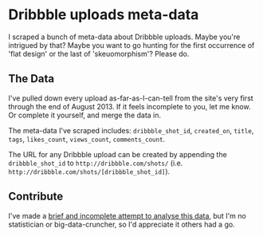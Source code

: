 # Dribbble uploads meta-data

I scraped a bunch of meta-data about Dribbble uploads. Maybe you're intrigued by that? Maybe you want to go hunting for the first occurrence of 'flat design' or the last of 'skeuomorphism'? Please do.

## The Data

I've pulled down every upload as-far-as-I-can-tell from the site's very first through the end of August 2013. If it feels incomplete to you, let me know. Or complete it yourself, and merge the data in.

The meta-data I've scraped includes: `dribbble_shot_id`, `created_on`, `title`, `tags`, `likes_count`, `views_count`, `comments_count`.

The URL for any Dribbble upload can be created by appending the `dribbble_shot_id` to `http://dribbble.com/shots/` (i.e. `http://dribbble.com/shots/[dribbble_shot_id]`).

## Contribute

I've made a [brief and incomplete attempt to analyse this data](http://www.henryandclover.com/2013/10/02/some-design-trend-data/), but I'm no statistician or big-data-cruncher, so I'd appreciate it others had a go.